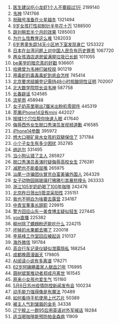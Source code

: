 1. [医生建议吃小龙虾1个人不要超过1斤](https://s.weibo.com//weibo?q=%23%E5%8C%BB%E7%94%9F%E5%BB%BA%E8%AE%AE%E5%90%83%E5%B0%8F%E9%BE%99%E8%99%BE1%E4%B8%AA%E4%BA%BA%E4%B8%8D%E8%A6%81%E8%B6%85%E8%BF%871%E6%96%A4%23&Refer=top) 2199140
2. [韦神](https://s.weibo.com//weibo?q=%E9%9F%A6%E7%A5%9E&Refer=top) 1741766
3. [祝融号准备在火星越冬](https://s.weibo.com//weibo?q=%23%E7%A5%9D%E8%9E%8D%E5%8F%B7%E5%87%86%E5%A4%87%E5%9C%A8%E7%81%AB%E6%98%9F%E8%B6%8A%E5%86%AC%23&Refer=top) 1321494
4. [9岁女孩打性抑制针半年花十万](https://s.weibo.com//weibo?q=%239%E5%B2%81%E5%A5%B3%E5%AD%A9%E6%89%93%E6%80%A7%E6%8A%91%E5%88%B6%E9%92%88%E5%8D%8A%E5%B9%B4%E8%8A%B1%E5%8D%81%E4%B8%87%23&Refer=top) 1288500
5. [跳刘畊宏半个月的效果](https://s.weibo.com//weibo?q=%23%E8%B7%B3%E5%88%98%E7%95%8A%E5%AE%8F%E5%8D%8A%E4%B8%AA%E6%9C%88%E7%9A%84%E6%95%88%E6%9E%9C%23&Refer=top) 1285003
6. [为什么性教育这么难](https://s.weibo.com//weibo?q=%E4%B8%BA%E4%BB%80%E4%B9%88%E6%80%A7%E6%95%99%E8%82%B2%E8%BF%99%E4%B9%88%E9%9A%BE&Refer=top) 1282033
7. [6岁男童失踪14天小区地下室发现身亡](https://s.weibo.com//weibo?q=%236%E5%B2%81%E7%94%B7%E7%AB%A5%E5%A4%B1%E8%B8%AA14%E5%A4%A9%E5%B0%8F%E5%8C%BA%E5%9C%B0%E4%B8%8B%E5%AE%A4%E5%8F%91%E7%8E%B0%E8%BA%AB%E4%BA%A1%23&Refer=top) 1253322
8. [日本在台湾问题上对中国人民负有历史罪责](https://s.weibo.com//weibo?q=%23%E6%97%A5%E6%9C%AC%E5%9C%A8%E5%8F%B0%E6%B9%BE%E9%97%AE%E9%A2%98%E4%B8%8A%E5%AF%B9%E4%B8%AD%E5%9B%BD%E4%BA%BA%E6%B0%91%E8%B4%9F%E6%9C%89%E5%8E%86%E5%8F%B2%E7%BD%AA%E8%B4%A3%23&Refer=top) 1067720
9. [两女孩酒店退房留满屋垃圾已长蛆](https://s.weibo.com//weibo?q=%23%E4%B8%A4%E5%A5%B3%E5%AD%A9%E9%85%92%E5%BA%97%E9%80%80%E6%88%BF%E7%95%99%E6%BB%A1%E5%B1%8B%E5%9E%83%E5%9C%BE%E5%B7%B2%E9%95%BF%E8%9B%86%23&Refer=top) 1011055
10. [be美学的暗恋真的好戳](https://s.weibo.com//weibo?q=%23be%E7%BE%8E%E5%AD%A6%E7%9A%84%E6%9A%97%E6%81%8B%E7%9C%9F%E7%9A%84%E5%A5%BD%E6%88%B3%23&Refer=top) 936601
11. [哈佛曾为韦神打破校规](https://s.weibo.com//weibo?q=%23%E5%93%88%E4%BD%9B%E6%9B%BE%E4%B8%BA%E9%9F%A6%E7%A5%9E%E6%89%93%E7%A0%B4%E6%A0%A1%E8%A7%84%23&Refer=top) 901219
12. [用毒蛇的毒毒毒蛇到底会怎样](https://s.weibo.com//weibo?q=%23%E7%94%A8%E6%AF%92%E8%9B%87%E7%9A%84%E6%AF%92%E6%AF%92%E6%AF%92%E8%9B%87%E5%88%B0%E5%BA%95%E4%BC%9A%E6%80%8E%E6%A0%B7%23&Refer=top) 745414
13. [北京要求结婚登记需持48小时核酸阴性证明](https://s.weibo.com//weibo?q=%23%E5%8C%97%E4%BA%AC%E8%A6%81%E6%B1%82%E7%BB%93%E5%A9%9A%E7%99%BB%E8%AE%B0%E9%9C%80%E6%8C%8148%E5%B0%8F%E6%97%B6%E6%A0%B8%E9%85%B8%E9%98%B4%E6%80%A7%E8%AF%81%E6%98%8E%23&Refer=top) 702007
14. [北大数学院院长谈韦神](https://s.weibo.com//weibo?q=%23%E5%8C%97%E5%A4%A7%E6%95%B0%E5%AD%A6%E9%99%A2%E9%99%A2%E9%95%BF%E8%B0%88%E9%9F%A6%E7%A5%9E%23&Refer=top) 587758
15. [长春辟谣](https://s.weibo.com//weibo?q=%E9%95%BF%E6%98%A5%E8%BE%9F%E8%B0%A3&Refer=top) 524585
16. [流星雨](https://s.weibo.com//weibo?q=%E6%B5%81%E6%98%9F%E9%9B%A8&Refer=top) 458948
17. [女子奶茶里喝出7厘米出粉机零部件](https://s.weibo.com//weibo?q=%23%E5%A5%B3%E5%AD%90%E5%A5%B6%E8%8C%B6%E9%87%8C%E5%96%9D%E5%87%BA7%E5%8E%98%E7%B1%B3%E5%87%BA%E7%B2%89%E6%9C%BA%E9%9B%B6%E9%83%A8%E4%BB%B6%23&Refer=top) 445319
18. [苹果iPhone14没有mini](https://s.weibo.com//weibo?q=%23%E8%8B%B9%E6%9E%9CiPhone14%E6%B2%A1%E6%9C%89mini%23&Refer=top) 442027
19. [按揉1个穴位帮你快速入眠](https://s.weibo.com//weibo?q=%23%E6%8C%89%E6%8F%891%E4%B8%AA%E7%A9%B4%E4%BD%8D%E5%B8%AE%E4%BD%A0%E5%BF%AB%E9%80%9F%E5%85%A5%E7%9C%A0%23&Refer=top) 417640
20. [侮辱西外女生脱口秀演员发视频道歉](https://s.weibo.com//weibo?q=%23%E4%BE%AE%E8%BE%B1%E8%A5%BF%E5%A4%96%E5%A5%B3%E7%94%9F%E8%84%B1%E5%8F%A3%E7%A7%80%E6%BC%94%E5%91%98%E5%8F%91%E8%A7%86%E9%A2%91%E9%81%93%E6%AD%89%23&Refer=top) 416585
21. [iPhone14参数](https://s.weibo.com//weibo?q=%23iPhone14%E5%8F%82%E6%95%B0%23&Refer=top) 395972
22. [想大口喝矿泉水女孩的双腿保住了](https://s.weibo.com//weibo?q=%23%E6%83%B3%E5%A4%A7%E5%8F%A3%E5%96%9D%E7%9F%BF%E6%B3%89%E6%B0%B4%E5%A5%B3%E5%AD%A9%E7%9A%84%E5%8F%8C%E8%85%BF%E4%BF%9D%E4%BD%8F%E4%BA%86%23&Refer=top) 371784
23. [小个子女生有多少困扰](https://s.weibo.com//weibo?q=%23%E5%B0%8F%E4%B8%AA%E5%AD%90%E5%A5%B3%E7%94%9F%E6%9C%89%E5%A4%9A%E5%B0%91%E5%9B%B0%E6%89%B0%23&Refer=top) 352785
24. [纳达尔](https://s.weibo.com//weibo?q=%E7%BA%B3%E8%BE%BE%E5%B0%94&Refer=top) 331495
25. [当小狗认错了主人](https://s.weibo.com//weibo?q=%23%E5%BD%93%E5%B0%8F%E7%8B%97%E8%AE%A4%E9%94%99%E4%BA%86%E4%B8%BB%E4%BA%BA%23&Refer=top) 285927
26. [脱口秀演员表演时疑侮辱高校女生](https://s.weibo.com//weibo?q=%23%E8%84%B1%E5%8F%A3%E7%A7%80%E6%BC%94%E5%91%98%E8%A1%A8%E6%BC%94%E6%97%B6%E7%96%91%E4%BE%AE%E8%BE%B1%E9%AB%98%E6%A0%A1%E5%A5%B3%E7%94%9F%23&Refer=top) 276281
27. [减肥也不能委屈嘴](https://s.weibo.com//weibo?q=%E5%87%8F%E8%82%A5%E4%B9%9F%E4%B8%8D%E8%83%BD%E5%A7%94%E5%B1%88%E5%98%B4&Refer=top) 265975
28. [汕尾一诈骗团伙冒充白富美骗外国人](https://s.weibo.com//weibo?q=%23%E6%B1%95%E5%B0%BE%E4%B8%80%E8%AF%88%E9%AA%97%E5%9B%A2%E4%BC%99%E5%86%92%E5%85%85%E7%99%BD%E5%AF%8C%E7%BE%8E%E9%AA%97%E5%A4%96%E5%9B%BD%E4%BA%BA%23&Refer=top) 264329
29. [女子动物园隔玻璃打狒狒引其暴怒撞头](https://s.weibo.com//weibo?q=%23%E5%A5%B3%E5%AD%90%E5%8A%A8%E7%89%A9%E5%9B%AD%E9%9A%94%E7%8E%BB%E7%92%83%E6%89%93%E7%8B%92%E7%8B%92%E5%BC%95%E5%85%B6%E6%9A%B4%E6%80%92%E6%92%9E%E5%A4%B4%23&Refer=top) 263333
30. [浙江105岁奶奶喝了100年咖啡](https://s.weibo.com//weibo?q=%23%E6%B5%99%E6%B1%9F105%E5%B2%81%E5%A5%B6%E5%A5%B6%E5%96%9D%E4%BA%86100%E5%B9%B4%E5%92%96%E5%95%A1%23&Refer=top) 242476
31. [北京昨日筛出5管混采阳性](https://s.weibo.com//weibo?q=%23%E5%8C%97%E4%BA%AC%E6%98%A8%E6%97%A5%E7%AD%9B%E5%87%BA5%E7%AE%A1%E6%B7%B7%E9%87%87%E9%98%B3%E6%80%A7%23&Refer=top) 235151
32. [我也不明白为啥要去露营](https://s.weibo.com//weibo?q=%23%E6%88%91%E4%B9%9F%E4%B8%8D%E6%98%8E%E7%99%BD%E4%B8%BA%E5%95%A5%E8%A6%81%E5%8E%BB%E9%9C%B2%E8%90%A5%23&Refer=top) 234167
33. [中青宝董事长辞职](https://s.weibo.com//weibo?q=%23%E4%B8%AD%E9%9D%92%E5%AE%9D%E8%91%A3%E4%BA%8B%E9%95%BF%E8%BE%9E%E8%81%8C%23&Refer=top) 229915
34. [警方回应山东一美食博主疑似轻生](https://s.weibo.com//weibo?q=%23%E8%AD%A6%E6%96%B9%E5%9B%9E%E5%BA%94%E5%B1%B1%E4%B8%9C%E4%B8%80%E7%BE%8E%E9%A3%9F%E5%8D%9A%E4%B8%BB%E7%96%91%E4%BC%BC%E8%BD%BB%E7%94%9F%23&Refer=top) 227445
35. [vox直播](https://s.weibo.com//weibo?q=vox%E7%9B%B4%E6%92%AD&Refer=top) 225382
36. [柳州除了螺蛳粉还能吃什么](https://s.weibo.com//weibo?q=%23%E6%9F%B3%E5%B7%9E%E9%99%A4%E4%BA%86%E8%9E%BA%E8%9B%B3%E7%B2%89%E8%BF%98%E8%83%BD%E5%90%83%E4%BB%80%E4%B9%88%23&Refer=top) 224215
37. [坏掉的水果都去哪了](https://s.weibo.com//weibo?q=%23%E5%9D%8F%E6%8E%89%E7%9A%84%E6%B0%B4%E6%9E%9C%E9%83%BD%E5%8E%BB%E5%93%AA%E4%BA%86%23&Refer=top) 220018
38. [李易峰工作室回应被起诉](https://s.weibo.com//weibo?q=%23%E6%9D%8E%E6%98%93%E5%B3%B0%E5%B7%A5%E4%BD%9C%E5%AE%A4%E5%9B%9E%E5%BA%94%E8%A2%AB%E8%B5%B7%E8%AF%89%23&Refer=top) 210137
39. [海外微信](https://s.weibo.com//weibo?q=%23%E6%B5%B7%E5%A4%96%E5%BE%AE%E4%BF%A1%23&Refer=top) 191784
40. [高合行车记录仪疑似泄露隐私](https://s.weibo.com//weibo?q=%23%E9%AB%98%E5%90%88%E8%A1%8C%E8%BD%A6%E8%AE%B0%E5%BD%95%E4%BB%AA%E7%96%91%E4%BC%BC%E6%B3%84%E9%9C%B2%E9%9A%90%E7%A7%81%23&Refer=top) 188254
41. [成都晚霞漫画天](https://s.weibo.com//weibo?q=%23%E6%88%90%E9%83%BD%E6%99%9A%E9%9C%9E%E6%BC%AB%E7%94%BB%E5%A4%A9%23&Refer=top) 179805
42. [AI阅读小说有多离谱](https://s.weibo.com//weibo?q=%23AI%E9%98%85%E8%AF%BB%E5%B0%8F%E8%AF%B4%E6%9C%89%E5%A4%9A%E7%A6%BB%E8%B0%B1%23&Refer=top) 178271
43. [62岁阿姨瞒着家人献血21年](https://s.weibo.com//weibo?q=%2362%E5%B2%81%E9%98%BF%E5%A7%A8%E7%9E%92%E7%9D%80%E5%AE%B6%E4%BA%BA%E7%8C%AE%E8%A1%8021%E5%B9%B4%23&Refer=top) 176995
44. [聂树斌案推动者郑成月离世](https://s.weibo.com//weibo?q=%23%E8%81%82%E6%A0%91%E6%96%8C%E6%A1%88%E6%8E%A8%E5%8A%A8%E8%80%85%E9%83%91%E6%88%90%E6%9C%88%E7%A6%BB%E4%B8%96%23&Refer=top) 161545
45. [原来小女孩也爱生气](https://s.weibo.com//weibo?q=%23%E5%8E%9F%E6%9D%A5%E5%B0%8F%E5%A5%B3%E5%AD%A9%E4%B9%9F%E7%88%B1%E7%94%9F%E6%B0%94%23&Refer=top) 151160
46. [5月6日苏州疫情防控新闻发布会](https://s.weibo.com//weibo?q=%235%E6%9C%886%E6%97%A5%E8%8B%8F%E5%B7%9E%E7%96%AB%E6%83%85%E9%98%B2%E6%8E%A7%E6%96%B0%E9%97%BB%E5%8F%91%E5%B8%83%E4%BC%9A%23&Refer=top) 100234
47. [动手能力强得像是有魔法](https://s.weibo.com//weibo?q=%23%E5%8A%A8%E6%89%8B%E8%83%BD%E5%8A%9B%E5%BC%BA%E5%BE%97%E5%83%8F%E6%98%AF%E6%9C%89%E9%AD%94%E6%B3%95%23&Refer=top) 70489
48. [如何看待手机使用上代芯片](https://s.weibo.com//weibo?q=%23%E5%A6%82%E4%BD%95%E7%9C%8B%E5%BE%85%E6%89%8B%E6%9C%BA%E4%BD%BF%E7%94%A8%E4%B8%8A%E4%BB%A3%E8%8A%AF%E7%89%87%23&Refer=top) 50389
49. [被主人气到皱眉的金毛](https://s.weibo.com//weibo?q=%23%E8%A2%AB%E4%B8%BB%E4%BA%BA%E6%B0%94%E5%88%B0%E7%9A%B1%E7%9C%89%E7%9A%84%E9%87%91%E6%AF%9B%23&Refer=top) 34338
50. [辽宁舰上一群95后用英语对外军喊话](https://s.weibo.com//weibo?q=%23%E8%BE%BD%E5%AE%81%E8%88%B0%E4%B8%8A%E4%B8%80%E7%BE%A495%E5%90%8E%E7%94%A8%E8%8B%B1%E8%AF%AD%E5%AF%B9%E5%A4%96%E5%86%9B%E5%96%8A%E8%AF%9D%23&Refer=top) 18284
51. [适当喝咖啡能预防帕金森病](https://s.weibo.com//weibo?q=%23%E9%80%82%E5%BD%93%E5%96%9D%E5%92%96%E5%95%A1%E8%83%BD%E9%A2%84%E9%98%B2%E5%B8%95%E9%87%91%E6%A3%AE%E7%97%85%23&Refer=top) 11909
